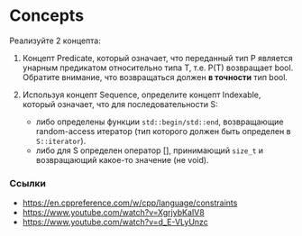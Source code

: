 # Concepts

Реализуйте 2 концепта:

1. Концепт Predicate, который означает, что переданный тип P является унарным предикатом относительно типа T, т.е.
P(T) возвращает bool. Обратите внимание, что возвращаться должен **в точности** тип bool.

2. Используя концепт Sequence, определите концепт Indexable, который означает, что для последовательности S:

    * либо определены функции `std::begin/std::end`, возвращающие random-access итератор (тип которого должен быть определен в
        `S::iterator`).
    * либо для S определен оператор [], принимающий `size_t` и возвращающий какое-то значение (не void).

### Ссылки

* https://en.cppreference.com/w/cpp/language/constraints
* https://www.youtube.com/watch?v=XgrjybKaIV8
* https://www.youtube.com/watch?v=d_E-VLyUnzc
